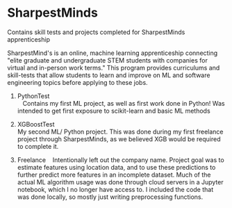 # SharpestMinds
Contains skill tests and projects completed for SharpestMinds apprenticeship

SharpestMind's is an online, machine learning apprenticeship connecting "elite graduate and undergraduate STEM students with companies for virtual and in-person work terms."
This program provides curriculums and skill-tests that allow students to learn and improve on ML and software engineering topics before applying to these jobs.

1. PythonTest   
    Contains my first ML project, as well as first work done in Python!
    Was intended to get first exposure to scikit-learn and basic ML methods

2. XGBoostTest  
    My second ML/ Python project.
    This was done during my first freelance project through SharpestMinds, as we believed XGB would be required to complete it.
    
3. Freelance 
    Intentionally left out the company name.
    Project goal was to estimate features using location data, and to use these predictions to further predict more features in an incomplete dataset.
    Much of the actual ML algorithm usage was done through cloud servers in a Jupyter notebook, which I no longer have access to. I included the code that was done locally, so mostly just writing preprocessing functions.
